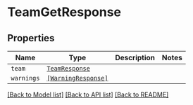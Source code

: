 # TeamGetResponse



## Properties

| Name | Type | Description | Notes |
| ---- | ---- | ----------- | ----- |
| `team` | [```TeamResponse```](TeamResponse.md) |    |  |
| `warnings` | [```[WarningResponse]```](WarningResponse.md) |    |  |


[[Back to Model list]](../README.md#documentation-for-models) [[Back to API list]](../README.md#documentation-for-api-endpoints) [[Back to README]](../README.md)


